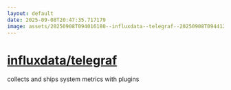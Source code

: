 ```yaml
---
layout: default
date: 2025-09-08T20:47:35.717179
image: assets/20250908T094016180--influxdata--telegraf--20250908T094412654--cropped.png
---
```


# [influxdata/telegraf](https://github.com/influxdata/telegraf)

collects and ships system metrics with plugins
